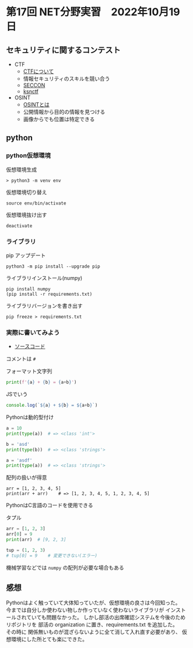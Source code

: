 # 第17回 NET分野実習　2022年10月19日

## セキュリティに関するコンテスト
- CTF
  - [CTFについて](https://agest.co.jp/articles/19713/)
  - 情報セキュリティのスキルを競い合う
  - [SECCON](https://www.seccon.jp/2022/)
  - [ksnctf](https://ksnctf.sweetduet.info/)
- OSINT
  - [OSINTとは](https://www.isfnet-services.com/blog/59/osint)
  - 公開情報から目的の情報を見つける
  - 画像からでも位置は特定できる


## python

### python仮想環境
仮想環境生成
```
> python3 -m venv env
```

仮想環境切り替え
```
source env/bin/activate
```

仮想環境抜け出す
```
deactivate
```

### ライブラリ
pip アップデート
```
python3 -m pip install --upgrade pip
```

ライブラリインストール(numpy)
```
pip install numpy
(pip install -r requirements.txt)
```

ライブラリバージョンを書き出す
```shell
pip freeze > requirements.txt
```

### 実際に書いてみよう
- [ソースコード](./python_ws/)


コメントは `#`  

フォーマット文字列
```python
print(f'{a} + {b} = {a+b}')
```

JSでいう
```js
console.log(`${a} + ${b} = ${a+b}`)
```

Pythonは動的型付け
```python
a = 10
print(type(a))  # => <class 'int'>

b = 'asd'
print(type(b))  # => <class 'strings'>

a = 'asdf'
print(type(a))  # => <class 'strings'>
```

配列の扱いが得意
```
arr = [1, 2, 3, 4, 5]
print(arr + arr)    # => [1, 2, 3, 4, 5, 1, 2, 3, 4, 5]
```

PythonはC言語のコードを使用できる

タプル
```python
arr = [1, 2, 3]
arr[0] = 9
print(arr)  # [9, 2, 3]

tup = (1, 2, 3)
# tup[0] = 9    # 変更できない(エラー)
```

機械学習などでは `numpy` の配列が必要な場合もある

## 感想
Pythonはよく触っていて大体知っていたが、仮想環境の良さは今回知った。  
今までは自分しか使わない物しか作っていなく使わないライブラリが
インストールされていても問題なかった。
しかし部活の出席確認システムを今後のためリポジトリを
部活の organization に置き、requirements.txt を追加した。  
その時に 関係無いものが混ざらないように全て消して入れ直す必要があり、
仮想環境にした所とても楽にできた。
